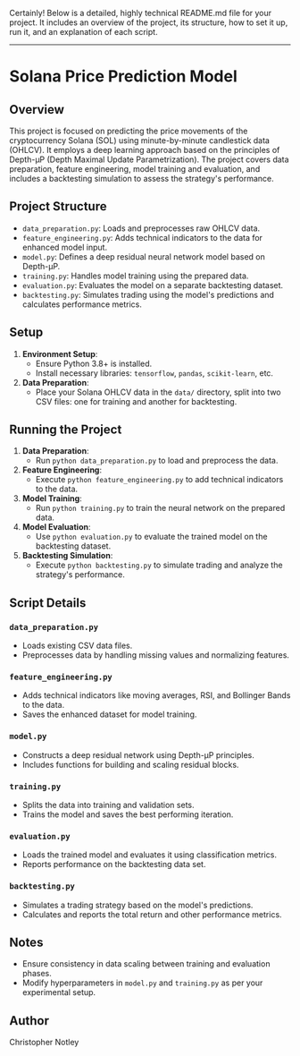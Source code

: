 Certainly! Below is a detailed, highly technical README.md file for your project. It includes an overview of the project, its structure, how to set it up, run it, and an explanation of each script.

---

# Solana Price Prediction Model

## Overview
This project is focused on predicting the price movements of the cryptocurrency Solana (SOL) using minute-by-minute candlestick data (OHLCV). It employs a deep learning approach based on the principles of Depth-µP (Depth Maximal Update Parametrization). The project covers data preparation, feature engineering, model training and evaluation, and includes a backtesting simulation to assess the strategy's performance.

## Project Structure
- `data_preparation.py`: Loads and preprocesses raw OHLCV data.
- `feature_engineering.py`: Adds technical indicators to the data for enhanced model input.
- `model.py`: Defines a deep residual neural network model based on Depth-µP.
- `training.py`: Handles model training using the prepared data.
- `evaluation.py`: Evaluates the model on a separate backtesting dataset.
- `backtesting.py`: Simulates trading using the model's predictions and calculates performance metrics.

## Setup
1. **Environment Setup**:
   - Ensure Python 3.8+ is installed.
   - Install necessary libraries: `tensorflow`, `pandas`, `scikit-learn`, etc.
2. **Data Preparation**:
   - Place your Solana OHLCV data in the `data/` directory, split into two CSV files: one for training and another for backtesting.

## Running the Project
1. **Data Preparation**:
   - Run `python data_preparation.py` to load and preprocess the data.
2. **Feature Engineering**:
   - Execute `python feature_engineering.py` to add technical indicators to the data.
3. **Model Training**:
   - Run `python training.py` to train the neural network on the prepared data.
4. **Model Evaluation**:
   - Use `python evaluation.py` to evaluate the trained model on the backtesting dataset.
5. **Backtesting Simulation**:
   - Execute `python backtesting.py` to simulate trading and analyze the strategy's performance.

## Script Details
### `data_preparation.py`
- Loads existing CSV data files.
- Preprocesses data by handling missing values and normalizing features.

### `feature_engineering.py`
- Adds technical indicators like moving averages, RSI, and Bollinger Bands to the data.
- Saves the enhanced dataset for model training.

### `model.py`
- Constructs a deep residual network using Depth-µP principles.
- Includes functions for building and scaling residual blocks.

### `training.py`
- Splits the data into training and validation sets.
- Trains the model and saves the best performing iteration.

### `evaluation.py`
- Loads the trained model and evaluates it using classification metrics.
- Reports performance on the backtesting data set.

### `backtesting.py`
- Simulates a trading strategy based on the model's predictions.
- Calculates and reports the total return and other performance metrics.

## Notes
- Ensure consistency in data scaling between training and evaluation phases.
- Modify hyperparameters in `model.py` and `training.py` as per your experimental setup.

## Author
Christopher Notley
